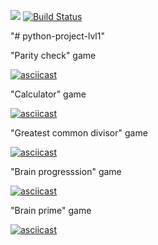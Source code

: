 <a href="https://codeclimate.com/github/SergSm/python-project-lvl1/maintainability"><img src="https://api.codeclimate.com/v1/badges/e0b640003f838ec44790/maintainability" /></a> [![Build Status](https://travis-ci.org/SergSm/python-project-lvl1.svg?branch=master)](https://travis-ci.org/SergSm/python-project-lvl1)

"# python-project-lvl1" 


"Parity check" game

[![asciicast](https://asciinema.org/a/9TOAYUdkuzKiPckW636Wf4XwH.svg)](https://asciinema.org/a/9TOAYUdkuzKiPckW636Wf4XwH)


"Calculator" game

[![asciicast](https://asciinema.org/a/dbDE7gyUiqOsinLEpfVoRzxpi.svg)](https://asciinema.org/a/dbDE7gyUiqOsinLEpfVoRzxpi)


"Greatest common divisor" game

[![asciicast](https://asciinema.org/a/9g26nT8D2ITKm9j8r6KumRwTG.svg)](https://asciinema.org/a/9g26nT8D2ITKm9j8r6KumRwTG)


"Brain progresssion" game

[![asciicast](https://asciinema.org/a/bqLDOXBD2jLc0u0vQfbBlNygG.svg)](https://asciinema.org/a/bqLDOXBD2jLc0u0vQfbBlNygG)


"Brain prime" game

[![asciicast](https://asciinema.org/a/2tZWaF3wVilrKEHEQrPzBciJ5.svg)](https://asciinema.org/a/2tZWaF3wVilrKEHEQrPzBciJ5)


